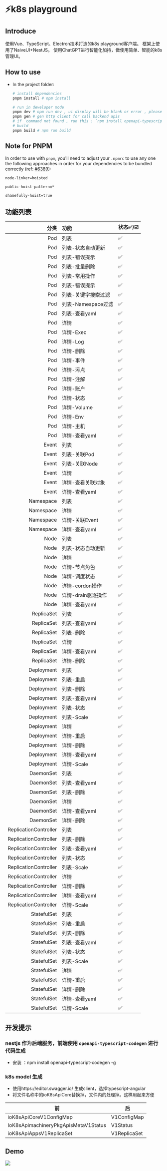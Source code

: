  
# ⚡k8s playground

 
 
## Introduce
使用Vue、TypeScript、Electron技术打造的k8s playground客户端。
框架上使用了NaiveUI+NestJS。
使用ChatGPT进行智能化加持，做使用简单、智能的k8s 管理UI。
## How to use

- In the project folder: 
  ```bash
  # install dependencies
  pnpm install # npm install

  # run in developer mode
  pnpm dev # npm run dev , ui display will be blank or error , please run pnpm gen command 
  pnpm gen # gen http client for call backend apis  
  # if  command not found , run this : `npm install openapi-typescript-codegen -g`
  # build
  pnpm build # npm run build
  ```

## Note for PNPM

In order to use with `pnpm`, you'll need to adjust your `.npmrc` to use any one the following approaches in order for your dependencies to be bundled correctly (ref: [#6389](https://github.com/electron-userland/electron-builder/issues/6289#issuecomment-1042620422)):
```
node-linker=hoisted
```
```
public-hoist-pattern=*
```
```
shamefully-hoist=true
```
## 功能列表
|                    分类 | 功能             | 	状态✅/☑️ |
|----------------------:|:---------------|:--------|
|                   Pod | 列表             | ✅       |
|                   Pod | 列表-状态自动更新      | ✅       |
|                   Pod | 列表-错误提示        | ✅       |
|                   Pod | 列表-批量删除        | ✅       |
|                   Pod | 列表-常用操作        | ✅       |
|                   Pod | 列表-错误提示        | ✅       |
|                   Pod | 列表-关键字搜索过滤     | ✅       |
|                   Pod | 列表-Namespace过滤 | ✅       |
|                   Pod | 列表-查看yaml      | ✅       |
|                   Pod | 详情             | ✅       |
|                   Pod | 详情-Exec        | ✅       |
|                   Pod | 详情-Log         | ✅       |
|                   Pod | 详情-删除          | ✅       |
|                   Pod | 详情-事件          | ✅       |
|                   Pod | 详情-污点          | ✅       |
|                   Pod | 详情-注解          | ✅       |
|                   Pod | 详情-账户          | ✅       |
|                   Pod | 详情-状态          | ✅       |
|                   Pod | 详情-Volume      | ✅       |
|                   Pod | 详情-Env         | ✅       |
|                   Pod | 详情-主机          | ✅       |
|                   Pod | 详情-查看yaml      | ✅       |
|                 Event | 列表             | ✅       |
|                 Event | 列表-关联Pod       | ✅       |
|                 Event | 列表-关联Node      | ✅       |
|                 Event | 详情             | ✅       |
|                 Event | 详情-查看关联对象      | ✅       |
|                 Event | 详情-查看yaml      | ✅       |
|             Namespace | 列表             | ✅       |
|             Namespace | 详情             | ✅       |
|             Namespace | 详情-关联Event     | ✅       |
|             Namespace | 详情-查看yaml      | ✅       |
|                  Node | 列表             | ✅       |
|                  Node | 列表-状态自动更新      | ✅       |
|                  Node | 详情             | ✅       |
|                  Node | 详情-节点角色        | ✅       |
|                  Node | 详情-调度状态        | ✅       |
|                  Node | 详情-cordon操作    | ✅       |
|                  Node | 详情-drain驱逐操作   | ✅       |
|                  Node | 详情-查看yaml      | ✅       |
|            ReplicaSet | 列表             | ✅       |
|            ReplicaSet | 列表-查看yaml      | ✅       |
|            ReplicaSet | 列表-删除          | ✅       |
|            ReplicaSet | 详情             | ✅       |
|            ReplicaSet | 详情-查看yaml      | ✅       |
|            ReplicaSet | 详情-删除          | ✅       |
|            Deployment | 列表             | ✅       |
|            Deployment | 列表-重启          | ✅       |
|            Deployment | 列表-删除          | ✅       |
|            Deployment | 列表-查看yaml      | ✅       |
|            Deployment | 列表-状态          | ✅       |
|            Deployment | 列表-Scale       | ✅       |
|            Deployment | 详情             | ✅       |
|            Deployment | 详情-重启          | ✅       |
|            Deployment | 详情-删除          | ✅       |
|            Deployment | 详情-查看yaml      | ✅       |
|            Deployment | 详情-Scale       | ✅       |
|             DaemonSet | 列表             | ✅       |
|             DaemonSet | 列表-查看yaml      | ✅       |
|             DaemonSet | 列表-删除          | ✅       |
|             DaemonSet | 详情             | ✅       |
|             DaemonSet | 详情-查看yaml      | ✅       |
|             DaemonSet | 详情-删除          | ✅       |
| ReplicationController | 列表             | ✅       |
| ReplicationController | 列表-删除          | ✅       |
| ReplicationController | 列表-查看yaml      | ✅       |
| ReplicationController | 列表-状态          | ✅       |
| ReplicationController | 列表-Scale       | ✅       |
| ReplicationController | 详情             | ✅       |
| ReplicationController | 详情-删除          | ✅       |
| ReplicationController | 详情-查看yaml      | ✅       |
| ReplicationController | 详情-Scale       | ✅       |
|           StatefulSet | 列表             | ✅       |
|           StatefulSet | 列表-重启          | ✅       |
|           StatefulSet | 列表-删除          | ✅       |
|           StatefulSet | 列表-查看yaml      | ✅       |
|           StatefulSet | 列表-状态          | ✅       |
|           StatefulSet | 列表-Scale       | ✅       |
|           StatefulSet | 详情             | ✅       |
|           StatefulSet | 详情-重启          | ✅       |
|           StatefulSet | 详情-删除          | ✅       |
|           StatefulSet | 详情-查看yaml      | ✅       |
|           StatefulSet | 详情-Scale       | ✅       |
## 开发提示
### nestjs 作为后端服务，前端使用 `openapi-typescript-codegen` 进行代码生成
 * 安装 ：npm install openapi-typescript-codegen -g
### k8s model 生成
 * 使用https://editor.swagger.io/ 生成client，选择typescript-angular
 * 将文件名称中的ioK8sApiCore替换掉，文件内的处理掉。这样用起来方便

 | 前                                    | 后            |
 |--------------------------------------|--------------|
 | ioK8sApiCoreV1ConfigMap              | V1ConfigMap  |
 | IoK8sApimachineryPkgApisMetaV1Status | V1Status     |
 | ioK8sApiAppsV1ReplicaSet             | V1ReplicaSet |


## Demo
<img src="doc/demo.gif">

